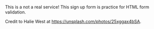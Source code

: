 This is a not a real service! This sign up form is practice for HTML form validation.

Credit to Halie West at https://unsplash.com/photos/25xggax4bSA.
